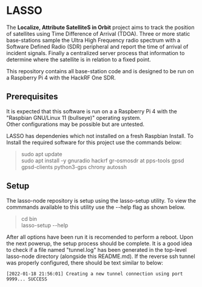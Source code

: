 # LASSO

 The **Localize, Attribute SatelliteS in Orbit** project aims to track the position of satellites using
 Time Difference of Arrival (TDOA). Three or more static base-stations sample the Ultra High Frequency radio spectrum
 with a Software Defined Radio (SDR) peripheral and report the time of arrival of incident signals.
 Finally a centralized server process that information to determine where the satellite is in relation to a fixed point.

This repository contains all base-station code and is designed to be run on a Raspberry Pi 4 with the HackRF One SDR.

## Prerequisites

It is expected that this software is run on a a Raspberry Pi 4 with the "Raspbian GNU/Linux 11 (bullseye)" operating system.  
Other configurations may be possible but are untested.

LASSO has dependenies which not installed on a fresh Raspbian Install. To Install the required software for this project use the commands below:

> sudo apt update  
> sudo apt install -y gnuradio hackrf gr-osmosdr at pps-tools gpsd gpsd-clients python3-gps chrony autossh

## Setup
The lasso-node repository is setup using the lasso-setup utility. To view the
commmands available to this utility use the --help flag as shown below.

> cd bin  
> lasso-setup --help

After all options have been run it is recomended to perform a reboot. Upon the next powerup, the setup process should be complete.
It is a good idea to check if a file named "tunnel.log" has been generated in the top-level lasso-node directory (alongside this README.md). 
If the reverse ssh tunnel was properly configured, there should be text similar to below:

```
[2022-01-18 21:56:01] Creating a new tunnel connection using port 9999... SUCCESS
```